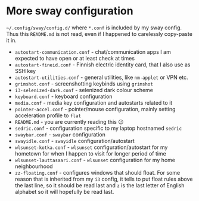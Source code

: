 # More sway configuration

`~/.config/sway/config.d/` where `*.conf` is included by my sway config.
Thus this `README.md` is not read, even if I happened to carelessly
copy-paste it in.

* `autostart-communication.conf` - chat/communication apps I am expected to have
  open or at least check at times
* `autostart-fineid.conf` - Finnish electric identity card, that I also use as SSH key
* `autostart-utilities.conf` - general utilities, like `nm-applet` or VPN etc.
* `grimshot.conf` - screenshotting keybinds using `grimshot`
* `i3-selenized-dark.conf` - selenized dark colour scheme
* `keyboard.conf` - keyboard configuration
* `media.conf` - media key configuration and autostarts related to it
* `pointer-accel.conf` - pointer/mouse configuration, mainly setting acceleration
  profile to `flat`
* `README.md` - you are currently reading this :wink:
* `sedric.conf` - configuration specific to my laptop hostnamed `sedric`
* `swaybar.conf` - `swaybar` configuration
* `swayidle.conf` - `swayidle` configuration/autostart
* `wlsunset-kotka.conf` - `wlsunset` configuration/autostart for my hometown for when
  I happen to visit for longer period of time
* `wlsunset-lauttasaari.conf` - `wlsunset` configuration for my home neighbourhood
* `zz-floating.conf` - configures windows that should float. For some reason
  that is inherited from my `i3` config, it tells to put float rules above the
  last line, so it should be read last and `z` is the last letter of English
  alphabet so it will hopefully be read last.
